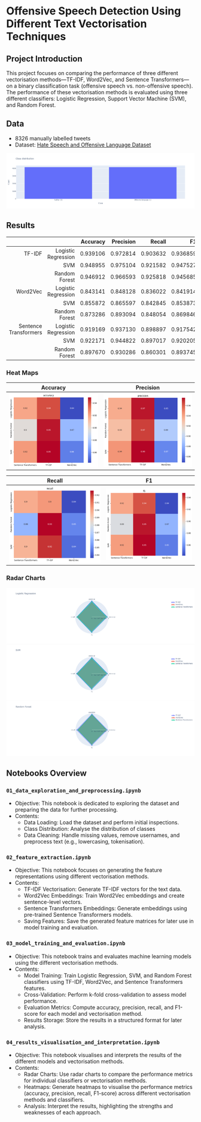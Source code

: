 # Offensive Speech Detection Using Different Text Vectorisation Techniques

## Project Introduction
This project focuses on comparing the performance of three different vectorisation methods—TF-IDF, Word2Vec, and Sentence Transformers—on a binary classification task (offensive speech vs. non-offensive speech). The performance of these vectorisation methods is evaluated using three different classifiers: Logistic Regression, Support Vector Machine (SVM), and Random Forest. 

## Data
- 8326 manually labelled tweets  
- Dataset: [Hate Speech and Offensive Language Dataset](https://www.kaggle.com/datasets/mrmorj/hate-speech-and-offensive-language-dataset) 

![Class Distribution Plot](plots/class_distribution_plot.png)

## Results

|                       |                     | Accuracy | Precision |  Recall  |    F1    |
|----------------------:|--------------------:|---------:|----------:|---------:|---------:|
|                TF-IDF | Logistic Regression | 0.939106 |  0.972814 | 0.903632 | 0.936859 |
|                       |                 SVM | 0.948955 |  0.975104 | 0.921582 | 0.947527 |
|                       |       Random Forest | 0.946912 |  0.966593 | 0.925818 | 0.945685 |
|              Word2Vec | Logistic Regression | 0.843141 |  0.848128 | 0.836022 | 0.841914 |
|                       |                 SVM | 0.855872 |  0.865597 | 0.842845 | 0.853873 |
|                       |       Random Forest | 0.873286 |  0.893094 | 0.848054 | 0.869846 |
| Sentence Transformers | Logistic Regression | 0.919169 |  0.937130 | 0.898897 | 0.917542 |
|                       |                 SVM | 0.922171 |  0.944822 | 0.897017 | 0.920205 |
|                       |       Random Forest | 0.897670 |  0.930286 | 0.860301 | 0.893745 |

### Heat Maps
| Accuracy                                            | Precision                                           | 
| --------------------------------------------------- | --------------------------------------------------- | 
| ![Accuracy Heat Map](plots/accuracy_heatmap.png)    | ![Precision Heat Map](plots/precision_heatmap.png)  | 

| Recall                                              | F1                                                  |
| --------------------------------------------------- | --------------------------------------------------- |
| ![Recall Heat Map](plots/recall_heatmap.png)        | ![F1 Heat Map](plots/f1_heatmap.png)                |

### Radar Charts
![Logistic Regression Radar](plots/logreg_radar.png) 
![SVM Radar](plots/SVM_radar.png) 
![RF Radar](plots/RF_radar.png) 

## Notebooks Overview

### `01_data_exploration_and_preprocessing.ipynb`
- Objective: This notebook is dedicated to exploring the dataset and preparing the data for further processing.
- Contents:
  - Data Loading: Load the dataset and perform initial inspections.
  - Class Distribution: Analyse the distribution of classes 
  - Data Cleaning: Handle missing values, remove usernames, and preprocess text (e.g., lowercasing, tokenisation).

### `02_feature_extraction.ipynb`
- Objective: This notebook focuses on generating the feature representations using different vectorisation methods.
- Contents:
  - TF-IDF Vectorisation: Generate TF-IDF vectors for the text data.
  - Word2Vec Embeddings: Train Word2Vec embeddings and create sentence-level vectors.
  - Sentence Transformers Embeddings: Generate embeddings using pre-trained Sentence Transformers models.
  - Saving Features: Save the generated feature matrices for later use in model training and evaluation.

### `03_model_training_and_evaluation.ipynb`
- Objective: This notebook trains and evaluates machine learning models using the different vectorisation methods.
- Contents:
  - Model Training: Train Logistic Regression, SVM, and Random Forest classifiers using TF-IDF, Word2Vec, and Sentence Transformers features.
  - Cross-Validation: Perform k-fold cross-validation to assess model performance.
  - Evaluation Metrics: Compute accuracy, precision, recall, and F1-score for each model and vectorisation method.
  - Results Storage: Store the results in a structured format for later analysis.

### `04_results_visualisation_and_interpretation.ipynb`
- Objective: This notebook visualises and interprets the results of the different models and vectorisation methods.
- Contents:
  - Radar Charts: Use radar charts to compare the performance metrics for individual classifiers or vectorisation methods.
  - Heatmaps: Generate heatmaps to visualise the performance metrics (accuracy, precision, recall, F1-score) across different vectorisation methods and classifiers.
  - Analysis: Interpret the results, highlighting the strengths and weaknesses of each approach.
